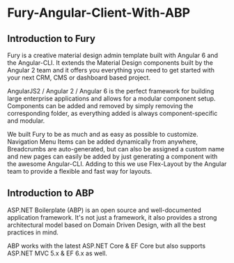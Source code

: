# Fury-Angular-Client-With-ABP

## Introduction to Fury
Fury is a creative material design admin template built with Angular 6 and the Angular-CLI. It extends the Material Design components built by the Angular 2 team and it offers you everything you need to get started with your next CRM, CMS or dashboard based project.

AngularJS2 / Angular 2 / Angular 6 is the perfect framework for building large enterprise applications and allows for a modular component setup. Components can be added and removed by simply removing the corresponding folder, as everything added is always component-specific and modular.

We built Fury to be as much and as easy as possible to customize. Navigation Menu Items can be added dynamically from anywhere, Breadcrumbs are auto-generated, but can also be assigned a custom name and new pages can easily be added by just generating a component with the awesome Angular-CLI. Adding to this we use Flex-Layout by the Angular team to provide a flexible and fast way for layouts.

## Introduction to ABP
ASP.NET Boilerplate (ABP) is an open source and well-documented application framework. It's not just a framework, it also provides a strong architectural model based on Domain Driven Design, with all the best practices in mind.

ABP works with the latest ASP.NET Core & EF Core but also supports ASP.NET MVC 5.x & EF 6.x as well.

